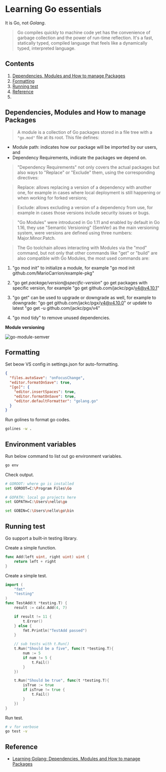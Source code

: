 # Learning Go essentials

It is Go, not _Golang_.

> Go compiles quickly to machine code yet has the convenience of garbage collection and the power of run-time reflection. It's a fast, statically typed, compiled language that feels like a dynamically typed, interpreted language.

## Contents

1. [Dependencies, Modules and How to manage Packages](#dependencies-modules-and-how-to-manage-packages)
1. [Formatting](#formatting)
1. [Running test](#running-test)
1. [Reference](#reference)
1. []()

## Dependencies, Modules and How to manage Packages

> A module is a collection of Go packages stored in a file tree with a `"go.mod"` file at its root. This file defines:

- Module path: indicates how our package will be imported by our users, and
- Dependency Requirements, indicate the packages we depend on.

> "Dependency Requirements" not only covers the actual packages but also ways to "Replace" or "Exclude" them, using the corresponding directives:

> Replace: allows replacing a version of a dependency with another one, for example in cases where local deployment is still happening or when working for forked versions;

> Exclude: allows excluding a version of a dependency from use, for example in cases those versions include security issues or bugs.

> "Go Modules" were introduced in Go 1.11 and enabled by default in Go 1.16, they use "Semantic Versioning" (SemVer) as the main versioning system, were versions are defined using three numbers: Major.Minor.Patch.

> The Go toolchain allows interacting with Modules via the "mod" command, but not only that other commands like "get" or "build" are also compatible with Go Modules, the most used commands are:

1. "go mod init" to initialize a module, for example "go mod init github.com/MarioCarrion/example-pkg"

1. "go get _package/version_@_specific-version_" go get packages with specific version, for example "go get github.com/jackc/pgx/v4@v4.10.1"

1. "go get" can be used to upgrade or downgrade as well, for example to downgrade: "go get github.com/jackc/pgx/v4@v4.10.0" or update to latest "go get -u github.com/jackc/pgx/v4"

1. "go mod tidy" to remove unused dependencies.

**Module versioning**

![go-module-semver](https://user-images.githubusercontent.com/83855174/189136245-f6fe0d0a-8c2a-4eb4-89e2-3a99d37b4153.png)

## Formatting

Set beow VS config in settings.json for auto-formatting.

```json
{
  "files.autoSave": "onFocusChange",
  "editor.formatOnSave": true,
  "[go]": {
    "editor.insertSpaces": true,
    "editor.formatOnSave": true,
    "editor.defaultFormatter": "golang.go"
  }
}
```

Run golines to format go codes.

```sh
golines -w .
```

## Environment variables

Run below command to list out go environment variables.

```sh
go env
```

Check output.

```sh
# GOROOT: where go is installed
set GOROOT=C:\Program Files\Go

# GOPATH: local go projects here
set GOPATH=C:\Users\nello\go

set GOBIN=C:\Users\nello\go\bin
```

## Running test

Go support a built-in testing library.

Create a simple function.

```go
func Add(left uint, right uint) uint {
	return left + right
}
```

Create a simple test.

```go
import (
	"fmt"
	"testing"
)
func TestAdd(t *testing.T) {
	result := calc.Add(4, 7)

	if result != 11 {
		t.Error()
	} else {
		fmt.Println("TestAdd passed")
	}

	// sub tests with t.Run()
	t.Run("Should be a five", func(t *testing.T){
		num := 5
		if num != 5 {
			t.Fail()
		}
	})

	t.Run("Should be true", func(t *testing.T){
		isTrue := true
		if isTrue != true {
			t.Fail()
		}
	})
}
```

Run test.

```sh
# v for verbose
go test -v
```

## Reference

- [Learning Golang: Dependencies, Modules and How to manage Packages](https://youtu.be/20sLKEpHvvk)
